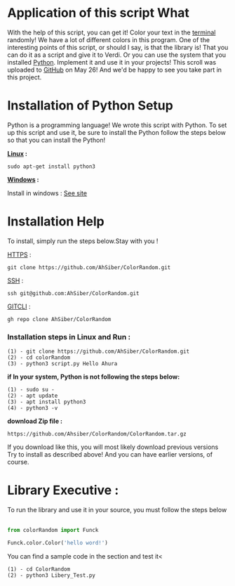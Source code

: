 # Application of this script What
With the help of this script, you can get it! Color your text in the <a href="https://fa.wikipedia.org/wiki/%D8%AA%D8%B1%D9%85%DB%8C%D9%86%D8%A7%D9%84_%D8%B1%D8%A7%DB%8C%D8%A7%D9%86%D9%87">terminal</a> randomly! We have a lot of different colors in this program.
One of the interesting points of this script, or should I say, is that the library is! That you can do it as a script and give it to Verdi. Or you can use the system that you installed <a href="https://www.python.org">Python</a>. Implement it and use it in your projects!
This scroll was uploaded to <a href="https://www.github.com">GitHub</a> on May 26! And we'd be happy to see you take part in this project.

# Installation of Python Setup
Python is a programming language! We wrote this script with Python. To set up this script and use it, be sure to install the Python follow the steps below so that you can install the Python!

<b><a href="https://www.kernel.org/">Linux</a> : </b>

    sudo apt-get install python3

<b> <a href="https://www.microsoft.com">Windows</a> : </b>

Install in windows : <a href="https://www.python.org/downloads/">See site</a>

# Installation Help
To install, simply run the steps below.Stay with you !

<a href="https://en.wikipedia.org/wiki/HTTPS">HTTPS</a> :

    git clone https://github.com/AhSiber/ColorRandom.git

<a href="https://en.wikipedia.org/wiki/Secure_Shell">SSH</a> :

    ssh git@github.com:AhSiber/ColorRandom.git

<a href="https://pub.dev/documentation/get_cli/latest/">GITCLI</a> :

    gh repo clone AhSiber/ColorRandom


<h3>Installation steps in Linux and Run :</h3>

    (1) - git clone https://github.com/AhSiber/ColorRandom.git
    (2) - cd colorRandom
    (3) - python3 script.py Hello Ahura

<b>if In your system, Python is not following the steps below:</b>


    (1) - sudo su -
    (2) - apt update
    (3) - apt install python3
    (4) - python3 -v


<b>
download Zip file :
</b>

    https://github.com/Ahsiber/ColorRandom/ColorRandom.tar.gz

If you download like this, you will most likely download previous versions
Try to install as described above! And you can have earlier versions, of course.
<br>
<h1>
Library Executive :
</h1>

To run the library and use it in your source, you must follow the steps below
‍‍‍
```python
from colorRandom import Funck

Funck.color.Color('hello word!')
```

You can find a sample code in the section and test it<

    (1) - cd ColorRandom
    (2) - python3 Libery_Test.py
